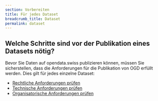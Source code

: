 ```yaml
---
section: Vorbereiten
title: Für jedes Dataset
breadcrumb_title: Dataset
permalink: dataset
---
```


## Welche Schritte sind vor der Publikation eines Datasets nötig?

Bevor Sie Daten auf opendata.swiss publizieren können, müssen Sie
sicherstellen, dass die Anforderungen für die Publikation von OGD erfüllt werden.
Dies gilt für jedes einzelne Dataset:

- [Rechtliche Anforderungen prüfen](dataset/rechtlicher-check.md)
- [Technische Anforderungen prüfen](dataset/technischer-check.md)
- [Organisatorische Anforderungen prüfen](dataset/organisatorischer-check.md)
